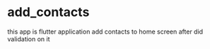 # add_contacts
this app is flutter application 
add contacts to home screen after did validation on it
